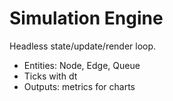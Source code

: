 # Simulation Engine

Headless state/update/render loop.
- Entities: Node, Edge, Queue
- Ticks with dt
- Outputs: metrics for charts
